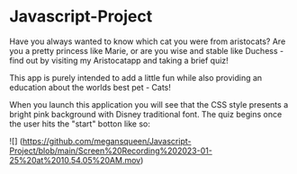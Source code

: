 # Javascript-Project
Have you always wanted to know which cat you were from aristocats? Are you a pretty princess like Marie, or are you wise and stable like Duchess - find out by visiting my Aristocatapp and taking a brief quiz!

This app is purely intended to add a little fun while also providing an education about the worlds best pet - Cats!

When you launch this application you will see that the CSS style presents a bright pink background with Disney traditional font. The quiz begins once the user hits the "start" botton like so:

![]
(https://github.com/megansqueen/Javascript-Project/blob/main/Screen%20Recording%202023-01-25%20at%2010.54.05%20AM.mov)